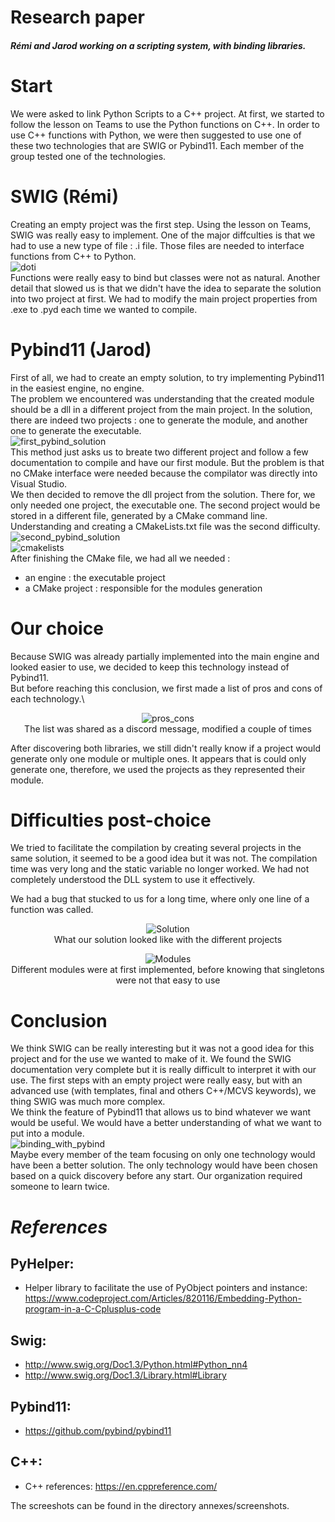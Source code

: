 # **Research paper**
##### Rémi and Jarod working on a scripting system, with binding libraries.
 
# Start
We were asked to link Python Scripts to a C++ project. At first, we started to follow the lesson on Teams to use the Python functions on C++. In order to use C++ functions with Python, we were then suggested to use one of these two technologies that are SWIG or Pybind11. Each member of the group tested one of the technologies.
 
# SWIG (Rémi)
Creating an empty project was the first step. Using the lesson on Teams, SWIG was really easy to implement. One of the major diffculties is that we had to use a new type of file : .i file. Those files are needed to interface functions from C++ to Python.\
![doti](screenshots/doti_file.png)\
Functions were really easy to bind but classes were not as natural. Another detail that slowed us is that we didn't have the idea to separate the solution into two project at first. We had to modify the main project properties from .exe to .pyd each time we wanted to compile.
 
# Pybind11 (Jarod)
First of all, we had to create an empty solution, to try implementing Pybind11 in the easiest engine, no engine.\
The problem we encountered was understanding that the created module should be a dll in a different project from the main project. In the solution, there are indeed two projects : one to generate the module, and another one to generate the executable.\
![first_pybind_solution](screenshots/first_pybind.png)\
This method just asks us to breate two different project and follow a few documentation to compile and have our first module. But the problem is that no CMake interface were needed because the compilator was directly into Visual Studio.\
We then decided to remove the dll project from the solution. There for, we only needed one project, the executable one. The second project would be stored in a different file, generated by a CMake command line. Understanding and creating a CMakeLists.txt file was the second difficulty.\
![second_pybind_solution](screenshots/second_pybind.png)\
![cmakelists](screenshots/cmakelists.png)\
After finishing the CMake file, we had all we needed :
- an engine : the executable project
- a CMake project : responsible for the modules generation
 
# Our choice
Because SWIG was already partially implemented into the main engine and looked easier to use, we decided to keep this technology instead of Pybind11.\
But before reaching this conclusion, we first made a list of pros and cons of each technology.\

<div style="text-align:center">

![pros_cons](screenshots/pros_cons.png)\
The list was shared as a discord message, modified a couple of times

<div style="text-align:left">

After discovering both libraries, we still didn't really know if a project would generate only one module or multiple ones. It appears that is could only generate one, therefore, we used the projects as they represented their module.
 
# Difficulties post-choice
We tried to facilitate the compilation by creating several projects in the same solution, it seemed to be a good idea but it was not. The compilation time was very long and the static variable no longer worked.
We had not completely understood the DLL system to use it effectively.
 
We had a bug that stucked to us for a long time, where only one line of a function was called.
 
<div style="text-align:center">
 
![Solution](screenshots/solutions.png)\
What our solution looked like with the different projects

![Modules](screenshots/modules.png)\
Different modules were at first implemented, before knowing that singletons were not that easy to use
 
<div style="text-align:left">

# Conclusion
We think SWIG can be really interesting but it was not a good idea for this project and for the use we wanted to make of it. We found the SWIG documentation very complete but it is really difficult to interpret it with our use. The first steps with an empty project were really easy, but with an advanced use (with templates, final and others C++/MCVS keywords), we thing SWIG was much more complex.\
We think the feature of Pybind11 that allows us to bind whatever we want would be useful. We would have a better understanding of what we want to put into a module.\
![binding_with_pybind](screenshots/binding_pybind.png)\
Maybe every member of the team focusing on only one technology would have been a better solution. The only technology would have been chosen based on a quick discovery before any start. Our organization required someone to learn twice.
 
***References***
===
PyHelper:
---
- Helper library to facilitate the use of PyObject pointers and instance:
https://www.codeproject.com/Articles/820116/Embedding-Python-program-in-a-C-Cplusplus-code
 
Swig:
---
- http://www.swig.org/Doc1.3/Python.html#Python_nn4
- http://www.swig.org/Doc1.3/Library.html#Library 
 
Pybind11:
---
- https://github.com/pybind/pybind11
 
C++:
---
- C++ references: https://en.cppreference.com/
 
The screeshots can be found in the directory annexes/screenshots.